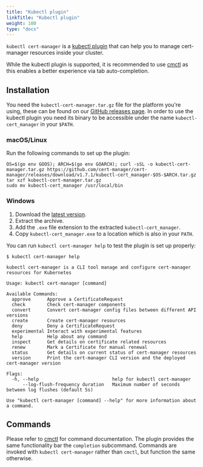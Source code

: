 ```yaml
---
title: "Kubectl plugin"
linkTitle: "Kubectl plugin"
weight: 100
type: "docs"
---
```


`kubectl cert-manager` is a [kubectl
plugin](https://kubernetes.io/docs/tasks/extend-kubectl/kubectl-plugins/) that
can help you to manage cert-manager resources inside your cluster.

While the kubectl plugin is supported, it is recommended to use
[cmctl](../cmctl/) as this enables a better experience via tab auto-completion.

## Installation

You need the `kubectl-cert-manager.tar.gz` file for the platform you're using, these can be found on our [GitHub releases page](https://github.com/jetstack/cert-manager/releases).
In order to use the kubectl plugin you need its binary to be accessible under the name `kubectl-cert_manager` in your `$PATH`.

### macOS/Linux

Run the following commands to set up the plugin:

```console
OS=$(go env GOOS); ARCH=$(go env GOARCH); curl -sSL -o kubectl-cert-manager.tar.gz https://github.com/cert-manager/cert-manager/releases/download/v1.7.1/kubectl-cert_manager-$OS-$ARCH.tar.gz
tar xzf kubectl-cert-manager.tar.gz
sudo mv kubectl-cert_manager /usr/local/bin
```

### Windows

1. Download the [latest version](https://github.com/cert-manager/cert-manager/releases/download/v1.7.1/kubectl-cert_manager-windows-amd64.tar.gz).
2. Extract the archive.
3. Add the `.exe` file extension to the extracted `kubectl-cert_manager`.
4. Copy `kubectl-cert_manager.exe` to a location which is also in your `PATH`.

You can run `kubectl cert-manager help` to test the plugin is set up properly:

```console
$ kubectl cert-manager help

kubectl cert-manager is a CLI tool manage and configure cert-manager resources for Kubernetes

Usage: kubectl cert-manager [command]

Available Commands:
  approve      Approve a CertificateRequest
  check        Check cert-manager components
  convert      Convert cert-manager config files between different API versions
  create       Create cert-manager resources
  deny         Deny a CertificateRequest
  experimental Interact with experimental features
  help         Help about any command
  inspect      Get details on certificate related resources
  renew        Mark a Certificate for manual renewal
  status       Get details on current status of cert-manager resources
  version      Print the cert-manager CLI version and the deployed cert-manager version

Flags:
  -h, --help                           help for kubectl cert-manager
      --log-flush-frequency duration   Maximum number of seconds between log flushes (default 5s)

Use "kubectl cert-manager [command] --help" for more information about a command.
```

## Commands

Please refer to [cmctl](../cmctl/) for command documentation. The plugin
provides the same functionality bar the `completion` subcommand. Commands are
invoked with `kubectl cert-manager` rather than `cmctl`, but function the same
otherwise.
